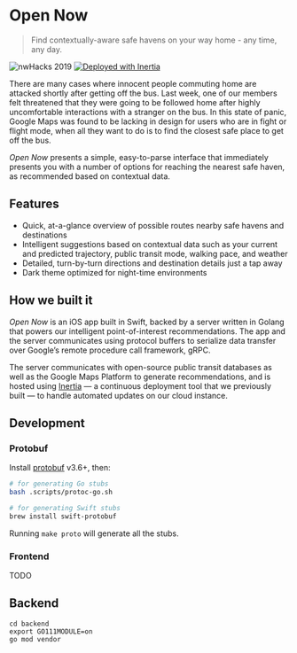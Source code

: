 # Open Now

> Find contextually-aware safe havens on your way home - any time, any day.

![nwHacks 2019](https://img.shields.io/badge/nwhacks-2019-06C1C0.svg) [![Deployed with Inertia](https://img.shields.io/badge/deploying%20with-inertia-blue.svg)](https://github.com/ubclaunchpad/inertia)

There are many cases where innocent people commuting home are attacked shortly after getting off the bus. Last week, one of our members felt threatened that they were going to be followed home after highly uncomfortable interactions with a stranger on the bus. In this state of panic, Google Maps was found to be lacking in design for users who are in fight or flight mode, when all they want to do is to find the closest safe place to get off the bus.

*Open Now* presents a simple, easy-to-parse interface that immediately presents you with a number of options for reaching the nearest safe haven, as recommended based on contextual data.

## Features

* Quick, at-a-glance overview of possible routes nearby safe havens and destinations
* Intelligent suggestions based on contextual data such as your current and predicted trajectory, public transit mode, walking pace, and weather
* Detailed, turn-by-turn directions and destination details just a tap away
* Dark theme optimized for night-time environments

## How we built it

*Open Now* is an iOS app built in Swift, backed by a server written in Golang that powers our intelligent point-of-interest recommendations. The app and the server communicates using protocol buffers to serialize data transfer over Google’s remote procedure call framework, gRPC.

The server communicates with open-source public transit databases as well as the Google Maps Platform to generate recommendations, and is hosted using [Inertia](https://github.com/ubclaunchpad/inertia) — a continuous deployment tool that we previously built — to handle automated updates on our cloud instance.

## Development

### Protobuf

Install [protobuf](https://github.com/protocolbuffers/protobuf/releases) v3.6+,
then:

```sh
# for generating Go stubs
bash .scripts/protoc-go.sh

# for generating Swift stubs
brew install swift-protobuf 
```

Running `make proto` will generate all the stubs.

### Frontend

TODO

## Backend

```
cd backend
export GO111MODULE=on
go mod vendor
```
